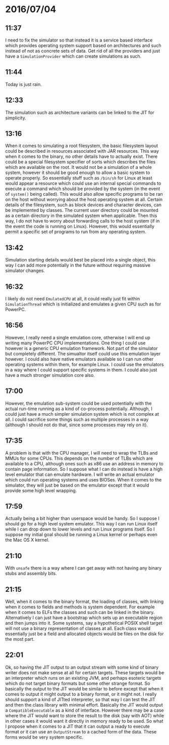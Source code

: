 # 2016/07/04

## 11:37

I need to fix the simulator so that instead it is a service based interface
which provides operating system support based on architectures and such
instead of not as concrete sets of data. Get rid of all the providers and just
have a `SimulationProvider` which can create simulations as such.

## 11:44

Today is just rain.

## 12:33

The simulation such as architecture variants can be linked to the JIT for
simplicity.

## 13:16

When it comes to simulating a root filesystem, the basic filesystem layout
could be described in resources associated with JAR resources. This way when
it comes to the binary, no other details have to actually exist. There could
be a special filesystem specifier of sorts which describes the files which
are available on the root. It would not be a simulation of a whole system,
however it should be good enough to allow a basic system to operate
properly. So essentially stuff such as `/bin/sh` for Linux at least would
appear a resource which could use an internal special commands to execute a
command which should be provided by the system (in the event of `system()`
being called). This would also allow specific programs to be ran on the host
without worrying about the host operating system at all. Certain details of
the filesystem, such as block devices and character devices, can be implemented
by classes. The current user directory could be mounted as a certain directory
in the simulated system when applicable. Then this way, I do not have to
worry about forwarding calls to the host system (if in the event the code is
running on Linux). However, this would essentially permit a specific set of
programs to run from any operating system.

## 13:42

Simulation starting details would best be placed into a single object, this
way I can add more potentially in the future without requiring massive
simulator changes.

## 16:32

I likely do not need `EmulatedCPU` at all, it could really just fit within
`SimulationThread` which is initialized and emulates a given CPU such as for
PowerPC.

## 16:56

However, I really need a single emulation core, otherwise I will end up
writing many PowerPC CPU implementations. One thing I could use however is
a generic CPU emulation framework. Not part of the simulator but completely
different. The simualtor itself could use this emulation layer however. I could
also have native emulators available so I can run other operating systems
within them, for example Linux. I could use the emulators in a way where I
could support specific systems in them. I could also just have a much stronger
simulation core also.

## 17:00

However, the emulation sub-system could be used potentially with the actual
run-time running as a kind of co-process potentially. Although, I could just
have a much simpler simulation system which is not complex at all. I could
sacrifice some things such as multiple processes in a way (although I should
not do that, since some processes may rely on it).

## 17:35

A problem is that with the CPU manager, I will need to wrap the TLBs and MMUs
for some CPUs. This depends on the number of TLBs which are available to a CPU,
although ones such as x86 use an address in memory to contain page information.
So I suppose what I can do instead is have a high level emulator that can
emulate hardware. I will write an actual emulator which could run operating
systems and uses BIOSes. When it comes to the simulator, they will just be
based on the emulator except that it would provide some high level wrapping.

## 17:59

Actually being a bit higher than userspace would be handy. So I suppose I
should go for a high level system emulator. This way I can run Linux itself
while I can drop down to lower levels and run Linux programs itself. So I
suppose my initial goal should be running a Linux kernel or perhaps even the
Mac OS X kernel.

## 21:10

With `unsafe` there is a way where I can get away with not having any
binary stubs and assembly bits.

## 21:15

Well, when it comes to the binary format, the loading of classes, with linking
when it comes to fields and methods is system dependent. For example when
it comes to ELFs the classes and such can be linked in the binary.
Alternatively I can just have a bootstrap which sets up an executable region
and then jumps into it. Some systems, say a hypothetical POSIX shell target
will not use a binary representation of classes at all. Each class would
essentially just be a field and allocated objects would be files on the
disk for the most part.

## 22:01

Ok, so having the JIT output to an output stream with some kind of binary
writer does not make sense at all for certain targets. These targets would
be an interpreter which runs on an existing JVM, and perhaps esoteric targets
which do not target binary formats but some other strange format. So basically
the output to the JIT would be similar to before except that when it comes to
output it might output to a binary format, or it might not. I really should
support a kind of JITted interpreter, so that way I can test the JIT and then
the class library with minimal effort. Basically the JIT would output a
`CompatibleExecutable` as a kind of interface. However there may be a case
where the JIT would want to store the result to the disk (say with AOT) while
in other cases it would want it directly in memory ready to be used. So what
I propose when it comes to a JIT that it can output a ready to execute format
or it can use an `OutputStream` to a cached form of the data. These forms
would be very system specific.

